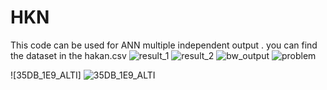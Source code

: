 # HKN
This code can be used for ANN  multiple independent output .
you can find the dataset in the hakan.csv
![result_1](https://user-images.githubusercontent.com/92651381/208316830-863b434e-60b4-4c13-9938-2629d7c08de8.png)
![result_2](https://user-images.githubusercontent.com/92651381/208317051-4b8bf964-388b-4590-8e9f-87079e4959e4.jpeg)
![bw_output](https://user-images.githubusercontent.com/92651381/221803132-0604d580-0bb0-4114-9a9e-f25a871f2b6c.png)
![problem](https://user-images.githubusercontent.com/92651381/221808630-d6f28a57-89ab-46a1-b017-3c3a60852e9f.PNG)


![35DB_1E9_ALTI]
![35DB_1E9_ALTI](https://user-images.githubusercontent.com/92651381/227140468-15288767-79b8-4340-b71c-5bf856cbace7.PNG)
